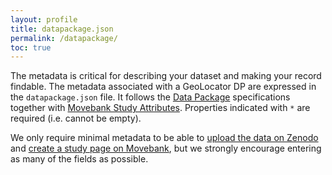 ```yaml
---
layout: profile
title: datapackage.json
permalink: /datapackage/
toc: true
---
```


The metadata is critical for describing your dataset and making your record findable. The metadata associated with a GeoLocator DP are expressed in the `datapackage.json` file. It follows the [Data Package](https://datapackage.org/standard/data-package/) specifications together with [Movebank Study Attributes]([https://www.movebank.org/cms/movebank-content/studies-page#study_details]). Properties indicated with `*` are required (i.e. cannot be empty).

We only require minimal metadata to be able to [upload the data on Zenodo](https://help.zenodo.org/docs/deposit/about-records/) and [create a study page on Movebank](https://www.movebank.org/cms/movebank-content/studies-page), but we strongly encourage entering as many of the fields as possible.
